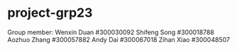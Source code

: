 # project-grp23

Group member: Wenxin Duan  #300030092
              Shifeng Song #300018788
              Aozhuo Zhang #300057882
              Andy Dai     #300067018
              Zihan Xiao   #300048507
